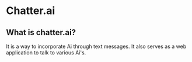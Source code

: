 # Chatter.ai

## What is chatter.ai?
It is a way to incorporate Ai through text messages. It also serves as a web application to talk to various Ai's.
 
 
